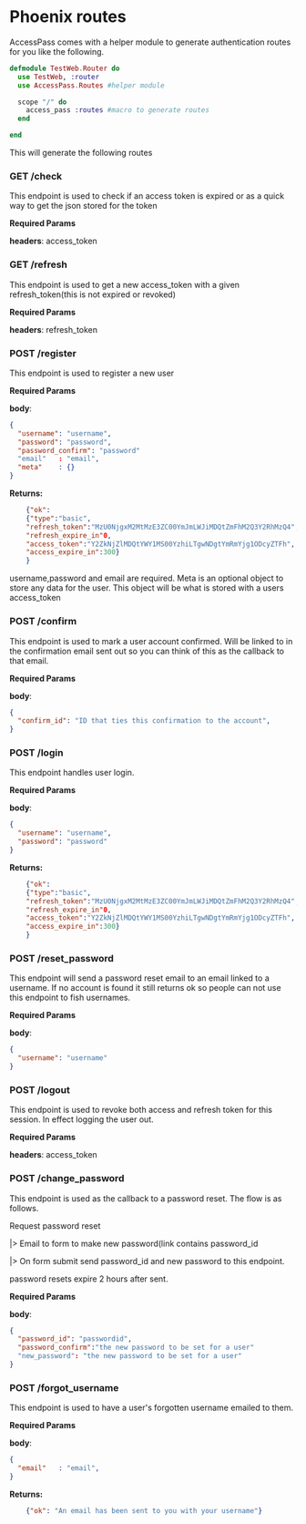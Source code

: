 # Phoenix routes
AccessPass comes with a helper module to generate authentication routes for you like the following.

```elixir
defmodule TestWeb.Router do
  use TestWeb, :router
  use AccessPass.Routes #helper module

  scope "/" do
    access_pass :routes #macro to generate routes
  end

end
```

This will generate the following routes

### GET /check

This endpoint is used to check if an access token is expired or as a quick way to get the json stored for the token

<b>Required Params</b>

<b>headers</b>: access_token

### GET /refresh

This endpoint is used to get a new access\_token with a given refresh\_token(this is not expired or revoked)

<b>Required Params</b>

<b>headers</b>: refresh_token

### POST /register

This endpoint is used to register a new user

<b>Required Params</b>

<b>body</b>: 

```json
{ 
  "username": "username",
  "password": "password",
  "password_confirm": "password"
  "email"   : "email",
  "meta"    : {}  
}       
```
<b>Returns:</b>

```json
	{"ok": 
	{"type":"basic",
	"refresh_token":"MzU0NjgxM2MtMzE3ZC00YmJmLWJiMDQtZmFhM2Q3Y2RhMzQ4",
	"refresh_expire_in"0,
	"access_token":"Y2ZkNjZlMDQtYWY1MS00YzhiLTgwNDgtYmRmYjg1ODcyZTFh",
	"access_expire_in":300}
	}
```
username,password and email are required. Meta is an optional object to store any data for the user. This object will be what is stored with a users access\_token

### POST /confirm

This endpoint is used to mark a user account confirmed. Will be linked to in the confirmation email sent out so you can think of this as the callback to that email.

<b>Required Params</b>

<b>body</b>: 

```json
{ 
  "confirm_id": "ID that ties this confirmation to the account",
}       
```

### POST /login
This endpoint handles user login.

<b>Required Params</b>

<b>body</b>: 

```json
{ 
  "username": "username",
  "password": "password"
}       
```

<b>Returns:</b>

```json
	{"ok": 
	{"type":"basic",
	"refresh_token":"MzU0NjgxM2MtMzE3ZC00YmJmLWJiMDQtZmFhM2Q3Y2RhMzQ4",
	"refresh_expire_in"0,
	"access_token":"Y2ZkNjZlMDQtYWY1MS00YzhiLTgwNDgtYmRmYjg1ODcyZTFh",
	"access_expire_in":300}
	}
```

### POST /reset_password
This endpoint will send a password reset email to an email linked to a username. If no account is found it still returns ok so people can not use this endpoint to fish usernames.

<b>Required Params</b>

<b>body</b>: 

```json
{ 
  "username": "username"
}       
```

### POST /logout
This endpoint is used to revoke both access and refresh token for this session. In effect logging the user out.

<b>Required Params</b>

<b>headers</b>: access_token

### POST /change_password
This endpoint is used as the callback to a password reset. The flow is as follows.

Request password reset 

|> Email to form to make new password(link contains password_id

|> On form submit send password_id and new password to this endpoint.

password resets expire 2 hours after sent.

<b>Required Params</b>

<b>body</b>: 

```json
{ 
  "password_id": "passwordid",
  "password_confirm":"the new password to be set for a user"
  "new_password": "the new password to be set for a user"
}       
```

### POST /forgot_username

This endpoint is used to have a user's forgotten username emailed to them.

<b>Required Params</b>

<b>body</b>: 

```json
{ 
  "email"   : "email",
}       
```
<b>Returns:</b>

```json
	{"ok": "An email has been sent to you with your username"}
```
